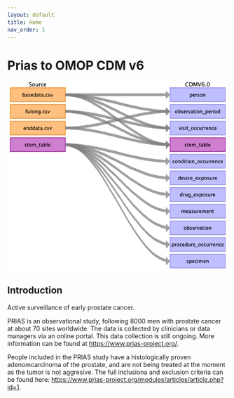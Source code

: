 ```yaml
---
layout: default
title: Home
nav_order: 1
---
```


# Prias to OMOP CDM v6

![](index_files/image1.png)

## Introduction
Active surveillance of early prostate cancer.

PRIAS is an observational study, following 8000 men with prostate cancer at about 70 sites worldwide.
The data is collected by clinicians or data managers via an online portal. This data collection is still ongoing.
More information can be found at https://www.prias-project.org/.

People included in the PRIAS study have a histologically proven adenomcarcinoma of the prostate, and are not being
treated at the moment as the tumor is not aggresive. The full inclusiona and exclusion criteria can be found here:
https://www.prias-project.org/modules/articles/article.php?id=1.

